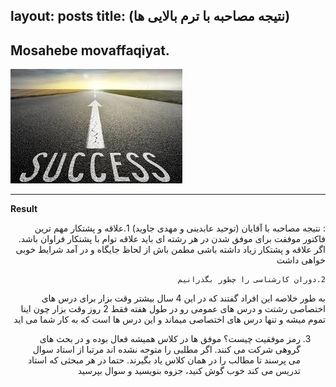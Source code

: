 layout: posts
title: (نتیجه مصاحبه با ترم بالایی ها)
---

## Mosahebe movaffaqiyat.





![alt text](../assets/images/success.jpg "موفقیت")

---
**Result**
<div dir="rtl">
: نتیجه مصاحبه با آقایان (توحید عابدینی و مهدی جاوید)
1.علاقه و پشتکار مهم ترین فاکتور موفقت
برای موفق شدن در هر رشته ای باید علاقه توام با پشتکار فراوان باشد. اگر علاقه و پشتکار زیاد داشته باشی مطمن باش از   لحاظ جایگاه و در آمد شرایط خوبی خواهی داشت   

 	2.دوران کارشناسی را چطور بگذرانیم
به طور خلاصه این افراد گفتند که در این 4 سال بیشتر وقت بزار برای درس های اختصاصی رشتت و درس های عمومی رو در طول هفته فقط 2 روز وقت بزار چون اینا تموم میشه و تنها درس های اختصاصی میماند و این درس ها است که به کار شما می اید

3. رمز موفقیت چیست؟ 
موفق ها در کلاس همیشه فعال بوده و در بحث های گروهی شرکت می کنند. اگر مطلبی را متوجه نشده اند مرتبا از استاد سوال می پرسند تا مطالب را در همان کلاس یاد بگیرند. حتما در هر مبحثی که استاد تدریس می کند خوب گوش کنید، جزوه بنویسید و سوال بپرسید


